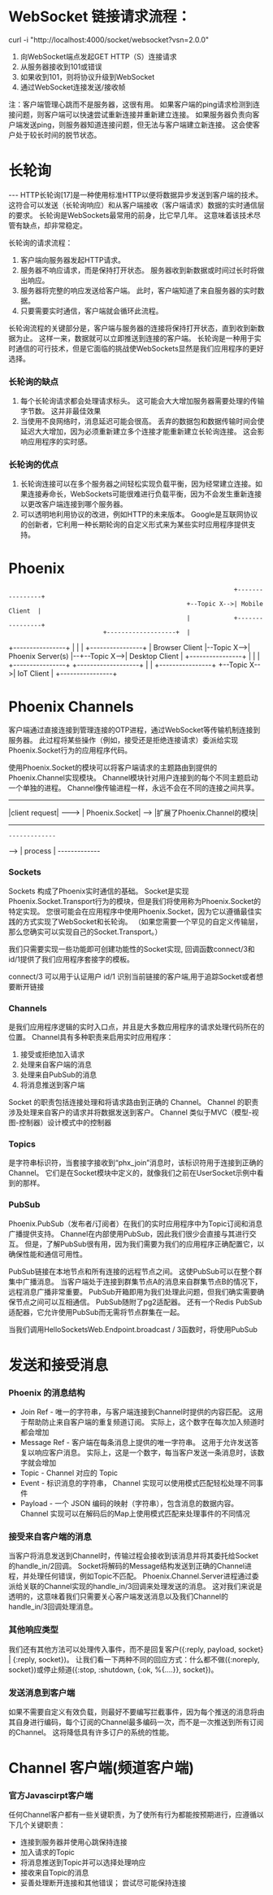 # WebSocket 链接请求流程：
curl -i "http://localhost:4000/socket/websocket?vsn=2.0.0"
1. 向WebSocket端点发起GET HTTP（S）连接请求
2. 从服务器接收到101或错误
3. 如果收到101，则将协议升级到WebSocket
4. 通过WebSocket连接发送/接收帧

注：客户端管理心跳而不是服务器，这很有用。 如果客户端的ping请求检测到连接问题，则客户端可以快速尝试重新连接并重新建立连接。 如果服务器负责向客户端发送ping，则服务器知道连接问题，但无法与客户端建立新连接。 这会使客户处于较长时间的脱节状态。

# 长轮询
--- HTTP长轮询[17]是一种使用标准HTTP以便将数据异步发送到客户端的技术。 这符合可以发送（长轮询响应）和从客户端接收（客户端请求）数据的实时通信层的要求。 长轮询是WebSockets最常用的前身，比它早几年。 这意味着该技术尽管有缺点，却非常稳定。

长轮询的请求流程：
1. 客户端向服务器发起HTTP请求。
2. 服务器不响应请求，而是保持打开状态。 服务器收到新数据或时间过长时将做出响应。
3. 服务器将完整的响应发送给客户端。 此时，客户端知道了来自服务器的实时数据。
4. 只要需要实时通信，客户端就会循环此流程。

长轮询流程的关键部分是，客户端与服务器的连接将保持打开状态，直到收到新数据为止。 这样一来，数据就可以立即推送到连接的客户端。 长轮询是一种用于实时通信的可行技术，但是它面临的挑战使WebSockets显然是我们应用程序的更好选择。

### 长轮询的缺点
1. 每个长轮询请求都会处理请求标头。 这可能会大大增加服务器需要处理的传输字节数。 这并非最佳效果
2. 当使用不良网络时，消息延迟可能会很高。 丢弃的数据包和数据传输时间会使延迟大大增加，因为必须重新建立多个连接才能重新建立长轮询连接。 这会影响应用程序的实时感。

### 长轮询的优点
1. 长轮询连接可以在多个服务器之间轻松实现负载平衡，因为经常建立连接。如果连接寿命长，WebSockets可能很难进行负载平衡，因为不会发生重新连接以更改客户端连接到哪个服务器。
2. 可以透明地利用协议的改进，例如HTTP的未来版本。 Google是互联网协议的创新者，它利用一种长期轮询的自定义形式来为某些实时应用程序提供支持。

# Phoenix
                                                                  +----------------+
                                                     +--Topic X-->| Mobile Client  |
                                                     |            +----------------+
                              +-------------------+  |
+----------------+            |                   |  |            +----------------+
| Browser Client |--Topic X-->| Phoenix Server(s) |--+--Topic X-->| Desktop Client |
+----------------+            |                   |  |            +----------------+
                              +-------------------+  |
                                                     |            +----------------+
                                                     +--Topic X-->|   IoT Client   |
                                                                  +----------------+


# Phoenix Channels

客户端通过直接连接到管理连接的OTP进程，通过WebSocket等传输机制连接到服务器。 此过程将某些操作（例如，接受还是拒绝连接请求）委派给实现Phoenix.Socket行为的应用程序代码。

使用Phoenix.Socket的模块可以将客户端请求的主题路由到提供的Phoenix.Channel实现模块。 Channel模块针对用户连接到的每个不同主题启动一个单独的进程。 Channel像传输进程一样，永远不会在不同的连接之间共享。


----------------         -----------------       ---------------------------
|client request|   --->  | Phoenix.Socket|  -->  |扩展了Phoenix.Channel的模块| 
----------------         -----------------       ---------------------------

    -------------
--> |  process  |
    -------------

### Sockets

Sockets 构成了Phoenix实时通信的基础。 Socket是实现Phoenix.Socket.Transport行为的模块，但是我们将使用称为Phoenix.Socket的特定实现。 您很可能会在应用程序中使用Phoenix.Socket，因为它以遵循最佳实践的方式实现了WebSocket和长轮询。 （如果您需要一个罕见的自定义传输层，那么您确实可以实现自己的Socket.Transport。）

我们只需要实现一些功能即可创建功能性的Socket实现, 回调函数connect/3和id/1提供了我们应用程序套接字的模板。

connect/3 可以用于认证用户
id/1 识别当前链接的客户端,用于追踪Socket或者想要断开链接

### Channels

是我们应用程序逻辑的实时入口点，并且是大多数应用程序的请求处理代码所在的位置。 Channel具有多种职责来启用实时应用程序：

1. 接受或拒绝加入请求
2. 处理来自客户端的消息
3. 处理来自PubSub的消息
4. 将消息推送到客户端

Socket 的职责包括连接处理和将请求路由到正确的 Channel。 Channel 的职责涉及处理来自客户的请求并将数据发送到客户。 Channel 类似于MVC（模型-视图-控制器）设计模式中的控制器


### Topics
是字符串标识符，当套接字接收到“phx_join”消息时，该标识符用于连接到正确的Channel。 它们是在Socket模块中定义的，就像我们之前在UserSocket示例中看到的那样。


### PubSub
Phoenix.PubSub（发布者/订阅者）在我们的实时应用程序中为Topic订阅和消息广播提供支持。 Channel在内部使用PubSub，因此我们很少会直接与其进行交互。 但是，了解PubSub很有用，因为我们需要为我们的应用程序正确配置它，以确保性能和通信可用性。

PubSub链接在本地节点和所有连接的远程节点之间。 这使PubSub可以在整个群集中广播消息。 当客户端处于连接到群集节点A的消息来自群集节点B的情况下，远程消息广播非常重要。 PubSub开箱即用为我们处理此问题，但我们确实需要确保节点之间可以互相通信。 PubSub随附了pg2适配器。 还有一个Redis PubSub适配器，它允许使用PubSub而无需将节点群集在一起。

当我们调用HelloSocketsWeb.Endpoint.broadcast / 3函数时，将使用PubSub

# 发送和接受消息

### Phoenix 的消息结构

+ Join Ref - 唯一的字符串，与客户端连接到Channel时提供的内容匹配。 这用于帮助防止来自客户端的重复频道订阅。 实际上，这个数字在每次加入频道时都会增加
+ Message Ref - 客户端在每条消息上提供的唯一字符串。 这用于允许发送答复以响应客户消息。 实际上，这是一个数字，每当客户发送一条消息时，该数字就会增加
+ Topic - Channel 对应的 Topic
+ Event - 标识消息的字符串， Channel 实现可以使用模式匹配轻松处理不同事件
+ Payload - 一个 JSON 编码的映射（字符串），包含消息的数据内容。 Channel 实现可以在解码后的Map上使用模式匹配来处理事件的不同情况

### 接受来自客户端的消息

当客户将消息发送到Channel时，传输过程会接收到该消息并将其委托给Socket的handle_in/2回调。 Socket将解码的Message结构发送到正确的Channel进程，并处理任何错误，例如Topic不匹配。 Phoenix.Channel.Server进程通过委派给关联的Channel实现的handle_in/3回调来处理发送的消息。 这对我们来说是透明的，这意味着我们只需要关心客户端发送消息以及我们Channel的handle_in/3回调处理消息。

### 其他响应类型

我们还有其他方法可以处理传入事件，而不是回复客户({:reply, payload, socket} | {:reply, socket})。 让我们看一下两种不同的回应方式：什么都不做({:noreply, socket})或停止频道({:stop, :shutdown, {:ok, %{....}}, socket})。

### 发送消息到客户端

如果不需要自定义有效负载，则最好不要编写拦截事件，因为每个推送的消息将由其自身进行编码，每个订阅的Channel最多编码一次，而不是一次推送到所有订阅的Channel。 这将降低具有许多订户的系统的性能。

# Channel 客户端(频道客户端)

### 官方Javascirpt客户端

任何Channel客户都有一些关键职责，为了使所有行为都能按预期进行，应遵循以下几个关键职责：
- 连接到服务器并使用心跳保持连接
- 加入请求的Topic
- 将消息推送到Topic并可以选择处理响应
- 接收来自Topic的消息
- 妥善处理断开连接和其他错误； 尝试尽可能保持连接

